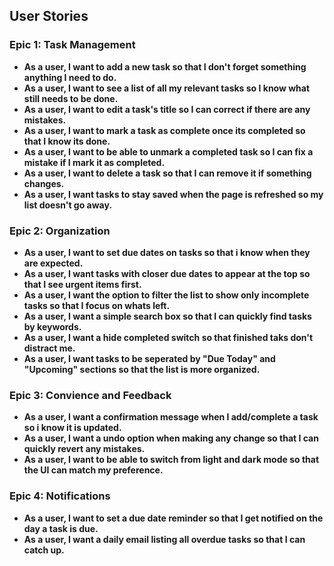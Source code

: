 ## User Stories


### Epic 1: Task Management

- **As a user, I want to add a new task so that I don't forget something anything I need to do.**
- **As a user, I want to see a list of all my relevant tasks so I know what still needs to be done.**
- **As a user, I want to edit a task's title so I can correct if there are any mistakes.**
- **As a user, I want to mark a task as complete once its completed so that I know its done.**
- **As a user, I want to be able to unmark a completed task so I can fix a mistake if I mark it as completed.**
- **As a user, I want to delete a task so that I can remove it if something changes.**
- **As a user, I want tasks to stay saved when the page is refreshed so my list doesn't go away.**


### Epic 2: Organization

- **As a user, I want to set due dates on tasks so that i know when they are expected.**
- **As a user, I want tasks with closer due dates to appear at the top so that I see urgent items first.**
- **As a user, I want the option to filter the list to show only incomplete tasks so that I focus on whats left.**
- **As a user, I want a simple search box so that I can quickly find tasks by keywords.**
- **As a user, I want a hide completed switch so that finished taks don't distract me.**
- **As a user, I want tasks to be seperated by "Due Today" and "Upcoming" sections so that the list is more organized.**


### Epic 3: Convience and Feedback

- **As a user, I want a confirmation message when I add/complete a task so i know it is updated.**
- **As a user, I want a undo option when making any change so that I can quickly revert any mistakes.**
- **As a user, I want to be able to switch from light and dark mode so that the UI can match my preference.**


### Epic 4: Notifications
- **As a user, I want to set a due date reminder so that I get notified on the day a task is due.**
- **As a user, I want a daily email listing all overdue tasks so that I can catch up.**
